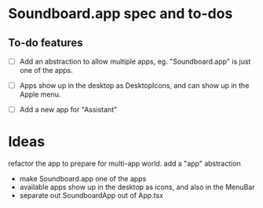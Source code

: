 # Soundboard.app spec and to-dos

## To-do features

- [ ] Add an abstraction to allow multiple apps, eg. "Soundboard.app" is just one of the apps.
- [ ] Apps show up in the desktop as DesktopIcons, and can show up in the Apple menu.
- [ ] Add a new app for "Assistant"


# Ideas
refactor the app to prepare for multi-app world. add a "app" abstraction
- make Soundboard.app one of the apps
- available apps show up in the desktop as icons, and also in the MenuBar
- separate out SoundboardApp out of App.tsx